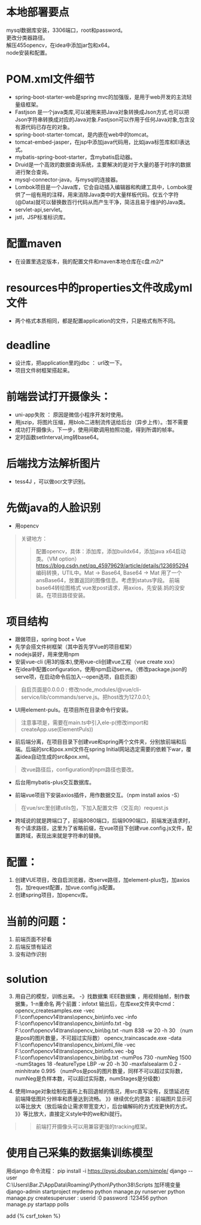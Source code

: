 # 本地部署要点
mysql数据库安装，3306端口，root和password。  
更改分类器路径。  
解压455opencv，在idea中添加jar包和x64。  
node安装和配置。

# POM.xml文件细节
* spring-boot-starter-web是spring mvc的加强版，是用于web开发的主流轻量级框架。  
* Fastjson 是一个java类库,可以被用来把Java对象转换成Json方式.也可以把Json字符串转换成对应的Java对象.Fastjson可以作用于任何Java对象,包含没有源代码已存在的对象。  
* spring-boot-starter-tomcat，是内嵌在web中的tomcat。  
* tomcat-embed-jasper，在jsp中添加java代码用，比如java标签库和EI表达式。  
* mybatis-spring-boot-starter，含mybatis启动器。  
* Druid是一个高效的数据查询系统，主要解决的是对于大量的基于时序的数据进行聚合查询。  
* mysql-connector-java，与mysql的连接器。  
* Lombok项目是一个Java库，它会自动插入编辑器和构建工具中，Lombok提供了一组有用的注释，用来消除Java类中的大量样板代码。仅五个字符(@Data)就可以替换数百行代码从而产生干净，简洁且易于维护的Java类。    
* servlet-api,servlet。
* jstl，JSP标准标识库。

# 配置maven
* 在设置里选定版本，我的配置文件和maven本地仓库在c盘.m2/*

# resources中的properties文件改成yml文件
* 两个格式本质相同，都是配置application的文件，只是格式有所不同。

# deadline
* 设计库，把application里的jdbc ： url改一下。
* 项目文件树框架搭起来。

# 前端尝试打开摄像头：
* uni-app失败 ： 原因是微信小程序开发时使用。
* 用jszip，将图片压缩，用blob二进制流传送给后台（异步上传）。:暂不需要
* 成功打开摄像头，下一步，使用间歇调用拍照功能，得到所谓的帧率。
* 定时函数setInterval,img转base64。

# 后端找方法解析图片
* tess4J ，可以做ocr文字识别。

# 先做java的人脸识别
* 用opencv
>关键地方：
>>配置opencv，具体：添加库，添加buildx64，添加java x64启动类。（VM option） https://blog.csdn.net/qq_45979629/article/details/123695294
>>编码转换，UTIL中。Mat -> Base64, Base64 -> Mat
>>用了一个ansBase64，放置返回的图像信息。考虑到status字段。
>>前端base64转绘图格式
>>vue发post请求，用axios，先安装.妈的没安装。在项目路径安装。

# 项目结构
* 跟做项目，spring boot + Vue
* 先学会搭文件树框架（其中首先学Vue的项目框架）
* nodejs装好，用来使用npm
* 安装vue-cli (用3的版本),使用vue-cli创建vue工程（vue create xxx）
* 在idea中配置configuration，使用npm启动serve。（修改package.json的serve项，在启动命令后加入--open选项，自启页面）
> 自启页面是0.0.0.0 : 修改node_modules/@vue/cli-service/lib/commands/serve.js。把host改为127.0.0.1;
* UI用element-puls。在项目所在目录命令行安装。
> 注意事项是，需要在main.ts中引入ele-p(修改import和createApp.use(ElementPuls))

* 前后端分离，在项目目录下创建vue和spring两个文件夹，分别放前端和后端。后端的src和pox.xml文件在spring Initial网站选定需要的依赖下war，覆盖idea自动生成的src&pox.xml。
>改vue路径后，configuration的npm路径也要改。

* 后台用mybatis-plus交互数据库。

* 前端vue项目下安装axios插件，用作数据交互。（npm install axios -S）
> 在vue/src里创建utils包，下加入配置文件（交互向）request.js

* 跨域说的就是跨端口了，前端8080端口，后端9090端口，前端发送请求时，有个请求路径，这里为了省略前缀，在vue项目下创建vue.config.js文件，配置跨域，表现出来就是字符串的替换。




# 配置：
1. 创建VUE项目，改自启浏览器，改serve路径，加element-plus包，加axios包，加request配置，加vue.config.js配置。
2. 创建spring项目，加opencv库。

# 当前的问题：
1. 前端页面不好看
2. 后端反馈有延迟
3. 没有动作识别 

# solution
3. 用自己的模型，训练出来。 -》找数据集 IEEE数据集 ，用视频抽帧，制作数据集，1-n重命名
两个前置：infotxt 输出后，在库exe文件夹中cmd：
opencv_createsamples.exe -vec F:\conf\opencv14\trans\opencv_bin\info.vec -info F:\conf\opencv14\trans\opencv_bin\info.txt -bg F:\conf\opencv14\trans\opencv_bin\bg.txt -num 838 -w 20 -h 30
（num是pos的图片数量，不可超过实际数）
opencv_traincascade.exe -data F:\conf\opencv14\trans\opencv_bin\xml_file -vec F:\conf\opencv14\trans\opencv_bin\info.vec -bg F:\conf\opencv14\trans\opencv_bin\bg.txt -numPos 730 -numNeg 1500 -numStages 18 -featureType LBP  -w 20 -h 30 -maxfalsealarm 0.2 -minhitrate 0.995
（numPos是pos的图片数量，同样不可以超过实际数，numNeg是负样本数，可以超过实际数，numStages是分级数）

2. 使用Image对象绘制在画布上有回退帧的情况，用src直写没有，反馈延迟在前端降低图片分辨率和质量达到流畅。
》》继续优化的思路：前端图片显示可以等比放大（放后端会让需求带宽变大），后台编解码的方式找更快的方式。
》》等比放大，直接定义style中的we和hi就行。

>>前端打开摄像头可以用兼容更强的tracking框架。

# 使用自己采集的数据集训练模型

用django
命令流程：
pip install -i https://pypi.douban.com/simple/ django --user  
C:\Users\Bar.Z\AppData\Roaming\Python\Python38\Scripts  加环境变量  
django-admin startproject mydemo
python manage.py runserver
python manage.py createsuperuser : userid :0 password :123456
python manage.py startapp polls

<html> add  {% csrf_token %}
